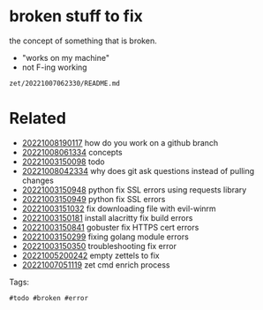 # broken stuff to fix

the concept of something that is broken.

- "works on my machine"
- not F-ing working

` zet/20221007062330/README.md `

# Related

- [20221008190117](/zet/20221008190117/README.md) how do you work on a github branch
- [20221008061334](/zet/20221008061334/README.md) concepts
- [20221003150098](/zet/20221003150098/README.md) todo
- [20221008042334](/zet/20221008042334/README.md) why does git ask questions instead of pulling changes
- [20221003150948](/zet/20221003150948/README.md) python fix SSL errors using requests library
- [20221003150949](/zet/20221003150949/README.md) python fix SSL errors
- [20221003151032](/zet/20221003151032/README.md) fix downloading file with evil-winrm
- [20221003150181](/zet/20221003150181/README.md) install alacritty  fix build errors
- [20221003150841](/zet/20221003150841/README.md) gobuster fix HTTPS cert errors
- [20221003150299](/zet/20221003150299/README.md) fixing golang module errors
- [20221003150350](/zet/20221003150350/README.md) troubleshooting fix error
- [20221005200242](/zet/20221005200242/README.md) empty zettels to fix
- [20221007051119](/zet/20221007051119/README.md) zet cmd enrich process

Tags:

    #todo #broken #error 
